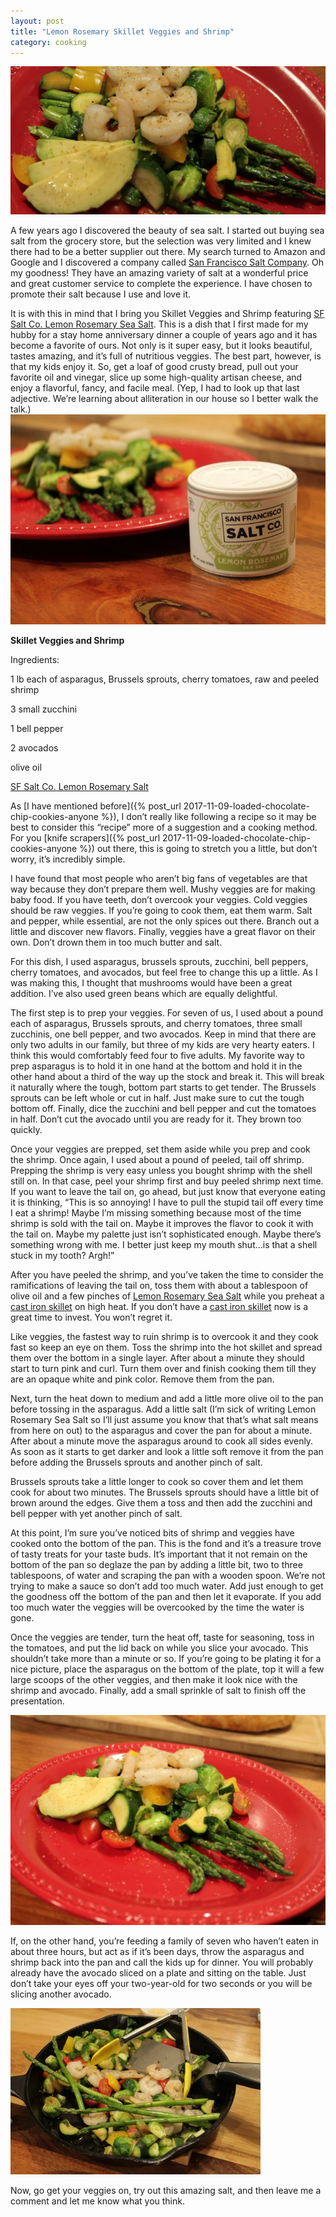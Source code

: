 ```yaml
---
layout: post
title: "Lemon Rosemary Skillet Veggies and Shrimp"
category: cooking
---
```

![veggies and shrimp](/assets/images/veggies-and-shrimp.jpg)

A few years ago I discovered the beauty of sea salt. I started out buying sea salt from the grocery store, but the selection was very limited and I knew there had to be a better supplier out there. My search turned to Amazon and Google and I discovered a company called [San Francisco Salt Company](https://www.sfsalt.com/home). Oh my goodness! They have an amazing variety of salt at a wonderful price and great customer service to complete the experience. I have chosen to promote their salt because I use and love it.

It is with this in mind that I bring you Skillet Veggies and Shrimp featuring [SF Salt Co. Lemon Rosemary Sea Salt](https://www.sfsalt.com/lemon-rosemary-sea-salt1). This is a dish that I first made for my hubby for a stay home anniversary dinner a couple of years ago and it has become a favorite of ours. Not only is it super easy, but it looks beautiful, tastes amazing, and it’s full of nutritious veggies. The best part, however, is that my kids enjoy it. So, get a loaf of good crusty bread, pull out your favorite oil and vinegar, slice up some high-quality artisan cheese, and enjoy a flavorful, fancy, and facile meal. (Yep, I had to look up that last adjective. We’re learning about alliteration in our house so I better walk the talk.)  
![salt](/assets/images/salt.jpg)

**Skillet Veggies and Shrimp**

Ingredients:

1 lb each of asparagus, Brussels sprouts, cherry tomatoes, raw and peeled shrimp

3 small zucchini

1 bell pepper

2 avocados

olive oil

[SF Salt Co. Lemon Rosemary Salt](https://www.sfsalt.com/lemon-rosemary-sea-salt1)

As [I have mentioned before]({% post_url 2017-11-09-loaded-chocolate-chip-cookies-anyone %}), I don’t really like following a recipe so it may be best to consider this “recipe” more of a suggestion and a cooking method. For you [knife scrapers]({% post_url 2017-11-09-loaded-chocolate-chip-cookies-anyone %}) out there, this is going to stretch you a little, but don’t worry, it’s incredibly simple.

I have found that most people who aren’t big fans of vegetables are that way because they don’t prepare them well. Mushy veggies are for making baby food. If you have teeth, don’t overcook your veggies. Cold veggies should be raw veggies. If you’re going to cook them, eat them warm. Salt and pepper, while essential, are not the only spices out there. Branch out a little and discover new flavors. Finally, veggies have a great flavor on their own. Don’t drown them in too much butter and salt.

For this dish, I used asparagus, brussels sprouts, zucchini, bell peppers, cherry tomatoes, and avocados, but feel free to change this up a little. As I was making this, I thought that mushrooms would have been a great addition. I’ve also used green beans which are equally delightful.

The first step is to prep your veggies. For seven of us, I used about a pound each of asparagus, Brussels sprouts, and cherry tomatoes, three small zucchinis, one bell pepper, and two avocados. Keep in mind that there are only two adults in our family, but three of my kids are very hearty eaters. I think this would comfortably feed four to five adults. My favorite way to prep asparagus is to hold it in one hand at the bottom and hold it in the other hand about a third of the way up the stock and break it. This will break it naturally where the tough, bottom part starts to get tender. The Brussels sprouts can be left whole or cut in half. Just make sure to cut the tough bottom off. Finally, dice the zucchini and bell pepper and cut the tomatoes in half. Don’t cut the avocado until you are ready for it. They brown too quickly.

Once your veggies are prepped, set them aside while you prep and cook the shrimp. Once again, I used about a pound of peeled, tail off shrimp. Prepping the shrimp is very easy unless you bought shrimp with the shell still on. In that case, peel your shrimp first and buy peeled shrimp next time. If you want to leave the tail on, go ahead, but just know that everyone eating it is thinking, “This is so annoying! I have to pull the stupid tail off every time I eat a shrimp! Maybe I’m missing something because most of the time shrimp is sold with the tail on. Maybe it improves the flavor to cook it with the tail on. Maybe my palette just isn’t sophisticated enough. Maybe there’s something wrong with me. I better just keep my mouth shut…is that a shell stuck in my tooth? Argh!”

After you have peeled the shrimp, and you’ve taken the time to consider the ramifications of leaving the tail on, toss them with about a tablespoon of olive oil and a few pinches of [Lemon Rosemary Sea Salt](https://www.sfsalt.com/lemon-rosemary-sea-salt1) while you preheat a [cast iron skillet](http://amzn.to/2BT82me) on high heat. If you don’t have a [cast iron skillet](http://amzn.to/2BT82me) now is a great time to invest. You won’t regret it.

Like veggies, the fastest way to ruin shrimp is to overcook it and they cook fast so keep an eye on them. Toss the shrimp into the hot skillet and spread them over the bottom in a single layer. After about a minute they should start to turn pink and curl. Turn them over and finish cooking them till they are an opaque white and pink color. Remove them from the pan.

Next, turn the heat down to medium and add a little more olive oil to the pan before tossing in the asparagus. Add a little salt (I’m sick of writing Lemon Rosemary Sea Salt so I’ll just assume you know that that’s what salt means from here on out) to the asparagus and cover the pan for about a minute. After about a minute move the asparagus around to cook all sides evenly. As soon as it starts to get darker and look a little soft remove it from the pan before adding the Brussels sprouts and another pinch of salt.

Brussels sprouts take a little longer to cook so cover them and let them cook for about two minutes. The Brussels sprouts should have a little bit of brown around the edges. Give them a toss and then add the zucchini and bell pepper with yet another pinch of salt.

At this point, I’m sure you’ve noticed bits of shrimp and veggies have cooked onto the bottom of the pan. This is the fond and it’s a treasure trove of tasty treats for your taste buds. It’s important that it not remain on the bottom of the pan so deglaze the pan by adding a little bit, two to three tablespoons, of water and scraping the pan with a wooden spoon. We’re not trying to make a sauce so don’t add too much water. Add just enough to get the goodness off the bottom of the pan and then let it evaporate. If you add too much water the veggies will be overcooked by the time the water is gone.

Once the veggies are tender, turn the heat off, taste for seasoning, toss in the tomatoes, and put the lid back on while you slice your avocado. This shouldn’t take more than a minute or so. If you’re going to be plating it for a nice picture, place the asparagus on the bottom of the plate, top it will a few large scoops of the other veggies, and then make it look nice with the shrimp and avocado. Finally, add a small sprinkle of salt to finish off the presentation.

![plated veggies and shrimp](/assets/images/plated-veggies-and-shrimp.jpg)

If, on the other hand, you’re feeding a family of seven who haven’t eaten in about three hours, but act as if it’s been days, throw the asparagus and shrimp back into the pan and call the kids up for dinner. You will probably already have the avocado sliced on a plate and sitting on the table. Just don’t take your eyes off your two-year-old for two seconds or you will be slicing another avocado.

![skillet with veggies and shrimp](/assets/images/skillet-with-veggies-and-shrimp.jpg)

Now, go get your veggies on, try out this amazing salt, and then leave me a comment and let me know what you think.

